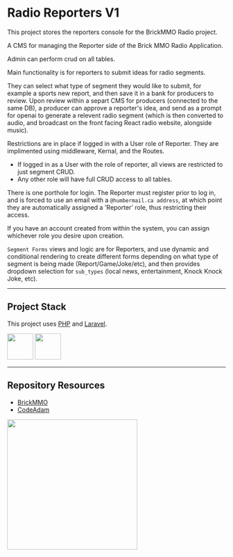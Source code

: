# Radio Reporters V1

This project stores the reporters console for the BrickMMO Radio project.

A CMS for managing the Reporter side of the Brick MMO Radio Application.

Admin can perform crud on all tables. 

Main functionality is for reporters to submit ideas for radio segments. 

They can select what type of segment they would like to submit, for example a sports new report, and then save it in a bank for producers to review. Upon review within a separt CMS for producers (connected to the same DB), a producer can approve a reporter's idea, and send as a prompt for openai to generate a relevent radio segment (which is then converted to audio, and broadcast on the front facing React radio website, alongside music).

Restrictions are in place if logged in with a User role of Reporter. They are implimented using middleware, Kernal, and the Routes.

* If logged in as a User with the role of reporter, all views are restricted to just segment CRUD.
* Any other role will have full CRUD access to all tables.

There is one porthole for login. The Reporter must register prior to log in, and is forced to use an email with a `@humbermail.ca address`, at which point they are automatically assigned a 'Reporter' role, thus restricting their access.

If you have an account created from within the system, you can assign whichever role you desire upon creation.

`Segment Forms` views and logic are for Reporters, and use dynamic and conditional rendering to create different forms depending on what type of segment is being made (Report/Game/Joke/etc), and then provides dropdown selection for `sub_types` (local news, entertainment, Knock Knock Joke, etc).

---

## Project Stack

This project uses [PHP](https://www.php.net/) and [Laravel](https://laravel.com/).

<img src="https://console.codeadam.ca/api/image/php" width="60"> <img src="https://console.codeadam.ca/api/image/laravel" width="60">

---

## Repository Resources

* [BrickMMO](https://brickmmo.com)
* [CodeAdam](https://codeadam.ca)

<a href="https://brickmmo.com">
<img src="https://brickmmo.com/images/brickmmo-logo-horizontal.jpg" width="300">
</a>
